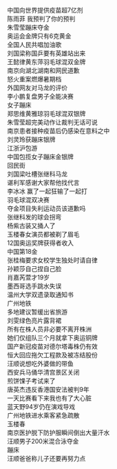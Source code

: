 中国向世界提供疫苗超7亿剂  
陈雨菲 我预判了你的预判  
朱雪莹蹦床夺金  
奥运会金牌只有6克黄金  
全国人民共唱加油歌  
刘国梁称国乒要有英雄站出来  
王懿律黄东萍羽毛球混双金牌  
南京向湖北湖南和网民道歉  
怒火重案燃爆暑期档  
外国网友对马龙的评价  
李小鹏复盘男子全能决赛  
女子蹦床  
郑思维黄雅琼羽毛球混双银牌  
朱雪莹超完美动作让裁判无话可说  
南京患者接种疫苗后仍感染在意料之中  
刘灵玲获蹦床银牌  
江浙沪包游  
中国包揽女子蹦床金银牌  
回民街  
刘国梁吐槽张继科马龙  
谌利军感谢大家帮他找代言  
李冰冰 赢了一起狂输了一起打  
羽毛球混双决赛  
夺金项目失利运动员该道歉吗  
张继科发的球会拐弯  
杨紫古装又捅人了  
玉楼春女演员都被剃了眉毛  
12国奥运奖牌获得者收入  
中国第18金  
张桂梅要求女校学生独处时请自律  
孙颖莎自己捏自己脸  
肖嘉芮萱才19岁  
墨西哥选手跳水失误  
温州大学双遗录取通知书  
广州地铁  
多地建议暂缓出省旅游  
刘雯绿色亮片露背裙  
所有在株人员非必要不离开株洲  
她们仅组队三个月就拿下奥运铜牌  
国产新冠疫苗对德尔塔毒株仍有效  
恒大回应拖欠工程款及被冻结股份  
汪顺说想吃外婆做的带鱼  
西安兵马俑华清宫景区关闭  
煎饼馃子考试来了  
唐英杰违反香港国安法被判9年  
一天比赛看下来我也有了大心脏  
蓝天野94岁仍在演戏导戏  
广州地铁进水乘客紧急疏散  
玉楼春  
南京医护脱下防护服瞬间倒出大量汗水  
汪顺男子200米混合泳夺金  
蹦床  
汪顺爸爸称儿子还要再努力点  
